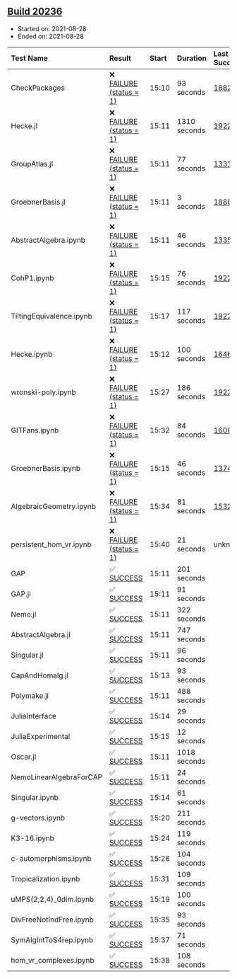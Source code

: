## [Build 20236](https://oscarci.mathematik.uni-kl.de/job/oscar/20236/)

* Started on: 2021-08-28
* Ended on: 2021-08-28

| Test Name    | Result | Start | Duration | Last Success | First Failure |
|:-------------|:-------|:------|:---------|:-------------|:--------------|
| CheckPackages | ❌ [FAILURE (status = 1)](https://oscarci.mathematik.uni-kl.de/job/oscar/20236/artifact/logs/build-20236/CheckPackages.log) | 15:10 | 93 seconds | [18822](https://oscarci.mathematik.uni-kl.de/job/oscar/18822/) | [18823](https://oscarci.mathematik.uni-kl.de/job/oscar/18823/) |
| Hecke.jl | ❌ [FAILURE (status = 1)](https://oscarci.mathematik.uni-kl.de/job/oscar/20236/artifact/logs/build-20236/Hecke.jl.log) | 15:11 | 1310 seconds | [19222](https://oscarci.mathematik.uni-kl.de/job/oscar/19222/) | [20152](https://oscarci.mathematik.uni-kl.de/job/oscar/20152/) |
| GroupAtlas.jl | ❌ [FAILURE (status = 1)](https://oscarci.mathematik.uni-kl.de/job/oscar/20236/artifact/logs/build-20236/GroupAtlas.jl.log) | 15:11 | 77 seconds | [13311](https://oscarci.mathematik.uni-kl.de/job/oscar/13311/) | [13312](https://oscarci.mathematik.uni-kl.de/job/oscar/13312/) |
| GroebnerBasis.jl | ❌ [FAILURE (status = 1)](https://oscarci.mathematik.uni-kl.de/job/oscar/20236/artifact/logs/build-20236/GroebnerBasis.jl.log) | 15:11 | 3 seconds | [18864](https://oscarci.mathematik.uni-kl.de/job/oscar/18864/) | [18865](https://oscarci.mathematik.uni-kl.de/job/oscar/18865/) |
| AbstractAlgebra.ipynb | ❌ [FAILURE (status = 1)](https://oscarci.mathematik.uni-kl.de/job/oscar/20236/artifact/logs/build-20236/AbstractAlgebra.ipynb.log) | 15:11 | 46 seconds | [13355](https://oscarci.mathematik.uni-kl.de/job/oscar/13355/) | [13356](https://oscarci.mathematik.uni-kl.de/job/oscar/13356/) |
| CohP1.ipynb | ❌ [FAILURE (status = 1)](https://oscarci.mathematik.uni-kl.de/job/oscar/20236/artifact/logs/build-20236/CohP1.ipynb.log) | 15:15 | 76 seconds | [19222](https://oscarci.mathematik.uni-kl.de/job/oscar/19222/) | [20152](https://oscarci.mathematik.uni-kl.de/job/oscar/20152/) |
| TiltingEquivalence.ipynb | ❌ [FAILURE (status = 1)](https://oscarci.mathematik.uni-kl.de/job/oscar/20236/artifact/logs/build-20236/TiltingEquivalence.ipynb.log) | 15:17 | 117 seconds | [19222](https://oscarci.mathematik.uni-kl.de/job/oscar/19222/) | [20152](https://oscarci.mathematik.uni-kl.de/job/oscar/20152/) |
| Hecke.ipynb | ❌ [FAILURE (status = 1)](https://oscarci.mathematik.uni-kl.de/job/oscar/20236/artifact/logs/build-20236/Hecke.ipynb.log) | 15:12 | 100 seconds | [16463](https://oscarci.mathematik.uni-kl.de/job/oscar/16463/) | [16464](https://oscarci.mathematik.uni-kl.de/job/oscar/16464/) |
| wronski-poly.ipynb | ❌ [FAILURE (status = 1)](https://oscarci.mathematik.uni-kl.de/job/oscar/20236/artifact/logs/build-20236/wronski-poly.ipynb.log) | 15:27 | 186 seconds | [19222](https://oscarci.mathematik.uni-kl.de/job/oscar/19222/) | [20152](https://oscarci.mathematik.uni-kl.de/job/oscar/20152/) |
| GITFans.ipynb | ❌ [FAILURE (status = 1)](https://oscarci.mathematik.uni-kl.de/job/oscar/20236/artifact/logs/build-20236/GITFans.ipynb.log) | 15:32 | 84 seconds | [16068](https://oscarci.mathematik.uni-kl.de/job/oscar/16068/) | [16069](https://oscarci.mathematik.uni-kl.de/job/oscar/16069/) |
| GroebnerBasis.ipynb | ❌ [FAILURE (status = 1)](https://oscarci.mathematik.uni-kl.de/job/oscar/20236/artifact/logs/build-20236/GroebnerBasis.ipynb.log) | 15:15 | 46 seconds | [13748](https://oscarci.mathematik.uni-kl.de/job/oscar/13748/) | [13749](https://oscarci.mathematik.uni-kl.de/job/oscar/13749/) |
| AlgebraicGeometry.ipynb | ❌ [FAILURE (status = 1)](https://oscarci.mathematik.uni-kl.de/job/oscar/20236/artifact/logs/build-20236/AlgebraicGeometry.ipynb.log) | 15:34 | 81 seconds | [15322](https://oscarci.mathematik.uni-kl.de/job/oscar/15322/) | [15323](https://oscarci.mathematik.uni-kl.de/job/oscar/15323/) |
| persistent_hom_vr.ipynb | ❌ [FAILURE (status = 1)](https://oscarci.mathematik.uni-kl.de/job/oscar/20236/artifact/logs/build-20236/persistent_hom_vr.ipynb.log) | 15:40 | 21 seconds | unknown | unknown |
| GAP | ✅ [SUCCESS](https://oscarci.mathematik.uni-kl.de/job/oscar/20236/artifact/logs/build-20236/GAP.log) | 15:11 | 201 seconds |  |  |
| GAP.jl | ✅ [SUCCESS](https://oscarci.mathematik.uni-kl.de/job/oscar/20236/artifact/logs/build-20236/GAP.jl.log) | 15:11 | 91 seconds |  |  |
| Nemo.jl | ✅ [SUCCESS](https://oscarci.mathematik.uni-kl.de/job/oscar/20236/artifact/logs/build-20236/Nemo.jl.log) | 15:11 | 322 seconds |  |  |
| AbstractAlgebra.jl | ✅ [SUCCESS](https://oscarci.mathematik.uni-kl.de/job/oscar/20236/artifact/logs/build-20236/AbstractAlgebra.jl.log) | 15:11 | 747 seconds |  |  |
| Singular.jl | ✅ [SUCCESS](https://oscarci.mathematik.uni-kl.de/job/oscar/20236/artifact/logs/build-20236/Singular.jl.log) | 15:11 | 96 seconds |  |  |
| CapAndHomalg.jl | ✅ [SUCCESS](https://oscarci.mathematik.uni-kl.de/job/oscar/20236/artifact/logs/build-20236/CapAndHomalg.jl.log) | 15:13 | 93 seconds |  |  |
| Polymake.jl | ✅ [SUCCESS](https://oscarci.mathematik.uni-kl.de/job/oscar/20236/artifact/logs/build-20236/Polymake.jl.log) | 15:11 | 488 seconds |  |  |
| JuliaInterface | ✅ [SUCCESS](https://oscarci.mathematik.uni-kl.de/job/oscar/20236/artifact/logs/build-20236/JuliaInterface.log) | 15:14 | 29 seconds |  |  |
| JuliaExperimental | ✅ [SUCCESS](https://oscarci.mathematik.uni-kl.de/job/oscar/20236/artifact/logs/build-20236/JuliaExperimental.log) | 15:15 | 12 seconds |  |  |
| Oscar.jl | ✅ [SUCCESS](https://oscarci.mathematik.uni-kl.de/job/oscar/20236/artifact/logs/build-20236/Oscar.jl.log) | 15:11 | 1018 seconds |  |  |
| NemoLinearAlgebraForCAP | ✅ [SUCCESS](https://oscarci.mathematik.uni-kl.de/job/oscar/20236/artifact/logs/build-20236/NemoLinearAlgebraForCAP.log) | 15:11 | 24 seconds |  |  |
| Singular.ipynb | ✅ [SUCCESS](https://oscarci.mathematik.uni-kl.de/job/oscar/20236/artifact/logs/build-20236/Singular.ipynb.log) | 15:14 | 61 seconds |  |  |
| g-vectors.ipynb | ✅ [SUCCESS](https://oscarci.mathematik.uni-kl.de/job/oscar/20236/artifact/logs/build-20236/g-vectors.ipynb.log) | 15:20 | 211 seconds |  |  |
| K3-16.ipynb | ✅ [SUCCESS](https://oscarci.mathematik.uni-kl.de/job/oscar/20236/artifact/logs/build-20236/K3-16.ipynb.log) | 15:24 | 119 seconds |  |  |
| c-automorphisms.ipynb | ✅ [SUCCESS](https://oscarci.mathematik.uni-kl.de/job/oscar/20236/artifact/logs/build-20236/c-automorphisms.ipynb.log) | 15:26 | 104 seconds |  |  |
| Tropicalization.ipynb | ✅ [SUCCESS](https://oscarci.mathematik.uni-kl.de/job/oscar/20236/artifact/logs/build-20236/Tropicalization.ipynb.log) | 15:31 | 109 seconds |  |  |
| uMPS(2,2,4)_0dim.ipynb | ✅ [SUCCESS](https://oscarci.mathematik.uni-kl.de/job/oscar/20236/artifact/logs/build-20236/uMPS-2-2-4-_0dim.ipynb.log) | 15:19 | 100 seconds |  |  |
| DivFreeNotIndFree.ipynb | ✅ [SUCCESS](https://oscarci.mathematik.uni-kl.de/job/oscar/20236/artifact/logs/build-20236/DivFreeNotIndFree.ipynb.log) | 15:35 | 93 seconds |  |  |
| SymAlgIntToS4rep.ipynb | ✅ [SUCCESS](https://oscarci.mathematik.uni-kl.de/job/oscar/20236/artifact/logs/build-20236/SymAlgIntToS4rep.ipynb.log) | 15:37 | 71 seconds |  |  |
| hom_vr_complexes.ipynb | ✅ [SUCCESS](https://oscarci.mathematik.uni-kl.de/job/oscar/20236/artifact/logs/build-20236/hom_vr_complexes.ipynb.log) | 15:38 | 108 seconds |  |  |
